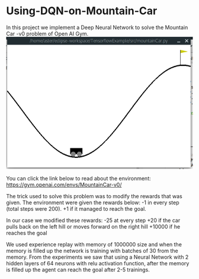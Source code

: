 # Using-DQN-on-Mountain-Car

In this project we implement a Deep Neural Network to solve the Mountain Car -v0  problem of Open AI Gym.
![Alt text](MountainCar.png?raw=true "MountainCar")

You can click the link below to read about the environment:
                  https://gym.openai.com/envs/MountainCar-v0/

The trick used to solve this problem was to modify the rewards that was given. The environment were given the rewards below:
  -1 in every step (total steps were 200).
  +1 if it managed to reach the goal.

In our case we modified these rewards:
  -25 at every step
  +20 if the car pulls back on the left hill or moves forward on the right hill
  +10000 if he reaches the goal

We used experience replay with memory of 1000000 size and when the memory is filled up the network is training with batches of 30 from the memory. From the experiments we saw that using a Neural Network with 2 hidden layers of 64 neurons with relu activation function, after the memory is filled up the agent can reach the goal after 2-5 trainings.
